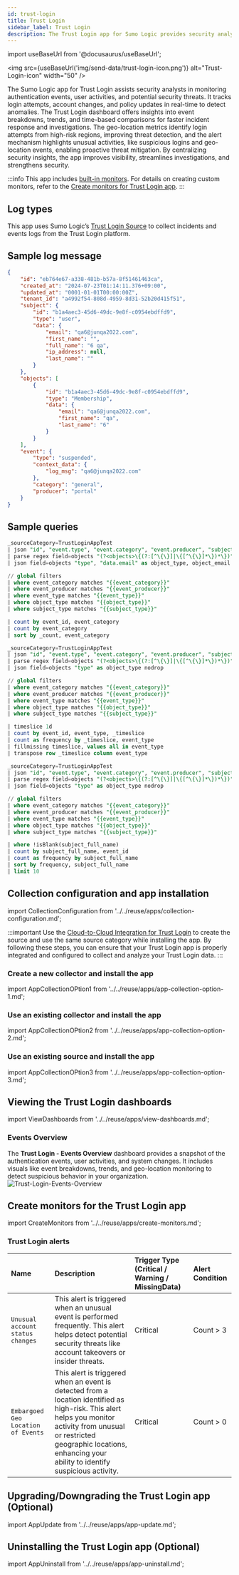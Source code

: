 ```yaml
---
id: trust-login
title: Trust Login
sidebar_label: Trust Login
description: The Trust Login app for Sumo Logic provides security analysts with an overview of the authentication events, user activities, and potential security threats.
---
```


import useBaseUrl from '@docusaurus/useBaseUrl';

<img src={useBaseUrl('img/send-data/trust-login-icon.png')} alt="Trust-Login-icon" width="50" />

The Sumo Logic app for Trust Login assists security analysts in monitoring authentication events, user activities, and potential security threats. It tracks login attempts, account changes, and policy updates in real-time to detect anomalies. The Trust Login dashboard offers insights into event breakdowns, trends, and time-based comparisons for faster incident response and investigations. The geo-location metrics identify login attempts from high-risk regions, improving threat detection, and the alert mechanism highlights unusual activities, like suspicious logins and geo-location events, enabling proactive threat mitigation. By centralizing security insights, the app improves visibility, streamlines investigations, and strengthens security.

:::info
This app includes [built-in monitors](#trust-login-alerts). For details on creating custom monitors, refer to the [Create monitors for Trust Login app](#create-monitors-for-the-trust-login-app).
:::

## Log types

This app uses Sumo Logic’s [Trust Login Source](/docs/send-data/hosted-collectors/cloud-to-cloud-integration-framework/trust-login-source/) to collect incidents and events logs from the Trust Login platform.

## Sample log message

```json title="Report Log"
{
    "id": "eb764e67-a338-481b-b57a-8f51461463ca",
    "created_at": "2024-07-23T01:14:11.376+09:00",
    "updated_at": "0001-01-01T00:00:00Z",
    "tenant_id": "a4992f54-808d-4959-8d31-52b20d415f51",
    "subject": {
        "id": "b1a4aec3-45d6-49dc-9e8f-c0954ebdffd9",
        "type": "user",
        "data": {
            "email": "qa6@junqa2022.com",
            "first_name": "",
            "full_name": "6 qa",
            "ip_address": null,
            "last_name": ""
        }
    },
    "objects": [
        {
            "id": "b1a4aec3-45d6-49dc-9e8f-c0954ebdffd9",
            "type": "Membership",
            "data": {
                "email": "qa6@junqa2022.com",
                "first_name": "qa",
                "last_name": "6"
            }
        }
    ],
    "event": {
        "type": "suspended",
        "context_data": {
            "log_msg": "qa6@junqa2022.com"
        },
        "category": "general",
        "producer": "portal"
    }
}
```
    
## Sample queries

```sql title="Events by Category"
_sourceCategory=TrustLoginAppTest
| json "id", "event.type", "event.category", "event.producer", "subject.type", "objects", "subject.data.full_name", "subject.data.ip_address", "created_at", "event.context_data.log_msg", "subject.data.email", "subject.id", "subject.data.first_name", "subject.data.last_name" as event_id, event_type, event_category, event_producer, subject_type, objects, subject_full_name, subject_ip_address, created_at, event_msg, subject_email, subject_id, subject_first_name, subject_last_name nodrop
| parse regex field=objects "(?<objects>\{(?:[^\{\}]|\{[^\{\}]*\})*\})" multi
| json field=objects "type", "data.email" as object_type, object_email nodrop

// global filters
| where event_category matches "{{event_category}}"
| where event_producer matches "{{event_producer}}"
| where event_type matches "{{event_type}}"
| where object_type matches "{{object_type}}"
| where subject_type matches "{{subject_type}}"

| count by event_id, event_category
| count by event_category
| sort by _count, event_category
```

```sql title="Events Over Time by Type"
_sourceCategory=TrustLoginAppTest
| json "id", "event.type", "event.category", "event.producer", "subject.type", "objects", "subject.data.full_name" as event_id, event_type, event_category, event_producer, subject_type, objects, subject_full_name nodrop
| parse regex field=objects "(?<objects>\{(?:[^\{\}]|\{[^\{\}]*\})*\})" multi
| json field=objects "type" as object_type nodrop

// global filters
| where event_category matches "{{event_category}}"
| where event_producer matches "{{event_producer}}"
| where event_type matches "{{event_type}}"
| where object_type matches "{{object_type}}"
| where subject_type matches "{{subject_type}}"

| timeslice 1d
| count by event_id, event_type, _timeslice
| count as frequency by _timeslice, event_type
| fillmissing timeslice, values all in event_type
| transpose row _timeslice column event_type
```

```sql title="Top 10 User"
_sourceCategory=TrustLoginAppTest
| json "id", "event.type", "event.category", "event.producer", "subject.type", "objects", "subject.data.full_name" as event_id, event_type, event_category, event_producer, subject_type, objects, subject_full_name nodrop
| parse regex field=objects "(?<objects>\{(?:[^\{\}]|\{[^\{\}]*\})*\})" multi
| json field=objects "type" as object_type nodrop

// global filters
| where event_category matches "{{event_category}}"
| where event_producer matches "{{event_producer}}"
| where event_type matches "{{event_type}}"
| where object_type matches "{{object_type}}"
| where subject_type matches "{{subject_type}}"

| where !isBlank(subject_full_name)
| count by subject_full_name, event_id
| count as frequency by subject_full_name
| sort by frequency, subject_full_name
| limit 10
```

## Collection configuration and app installation

import CollectionConfiguration from '../../reuse/apps/collection-configuration.md';

<CollectionConfiguration/>

:::important
Use the [Cloud-to-Cloud Integration for Trust Login](/docs/send-data/hosted-collectors/cloud-to-cloud-integration-framework/trust-login-source/) to create the source and use the same source category while installing the app. By following these steps, you can ensure that your Trust Login app is properly integrated and configured to collect and analyze your Trust Login data.
:::

### Create a new collector and install the app

import AppCollectionOPtion1 from '../../reuse/apps/app-collection-option-1.md';

<AppCollectionOPtion1/>

### Use an existing collector and install the app

import AppCollectionOPtion2 from '../../reuse/apps/app-collection-option-2.md';

<AppCollectionOPtion2/>

### Use an existing source and install the app

import AppCollectionOPtion3 from '../../reuse/apps/app-collection-option-3.md';

<AppCollectionOPtion3/>

## Viewing the Trust Login dashboards​​

import ViewDashboards from '../../reuse/apps/view-dashboards.md';

<ViewDashboards/>

### Events Overview

The **Trust Login - Events Overview** dashboard provides a snapshot of the authentication events, user activities, and system changes. It includes visuals like event breakdowns, trends, and geo-location monitoring to detect suspicious behavior in your organization.<br/><img src='https://sumologic-app-data-v2.s3.us-east-1.amazonaws.com/dashboards/Trust+Login/Trust+Login+-+Events+Overview.png' alt="Trust-Login-Events-Overview" />

## Create monitors for the Trust Login app

import CreateMonitors from '../../reuse/apps/create-monitors.md';

<CreateMonitors/>

### Trust Login alerts

| Name | Description | Trigger Type (Critical / Warning / MissingData) | Alert Condition | 
|:--|:--|:--|:--|
| `Unusual account status changes` | This alert is triggered when an unusual event is performed frequently. This alert helps detect potential security threats like account takeovers or insider threats. | Critical | Count > 3 |
| `Embargoed Geo Location of Events` | This alert is triggered when an event is detected from a location identified as high-risk. This alert helps you monitor activity from unusual or restricted geographic locations, enhancing your ability to identify suspicious activity. | Critical | Count > 0|

## Upgrading/Downgrading the Trust Login app (Optional)

import AppUpdate from '../../reuse/apps/app-update.md';

<AppUpdate/>

## Uninstalling the Trust Login app (Optional)

import AppUninstall from '../../reuse/apps/app-uninstall.md';

<AppUninstall/>
